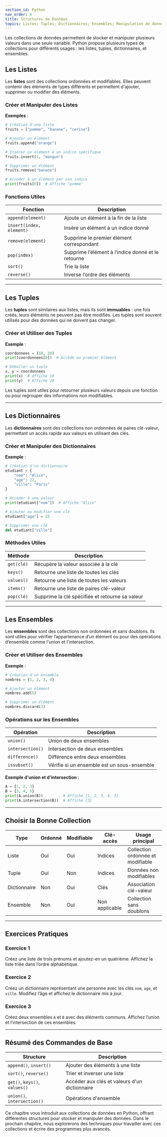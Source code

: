 ```yaml
---
section_id: Python
nav_order: 6
title: Structures de Données
topics: Listes; Tuples; Dictionnaires; Ensembles; Manipulation de données
---
```


Les collections de données permettent de stocker et manipuler plusieurs valeurs dans une seule variable. Python propose plusieurs types de collections pour différents usages : les listes, tuples, dictionnaires, et ensembles.

## Les Listes

Les **listes** sont des collections ordonnées et modifiables. Elles peuvent contenir des éléments de types différents et permettent d'ajouter, supprimer ou modifier des éléments.

### Créer et Manipuler des Listes

**Exemples** :

```python
# Création d'une liste
fruits = ["pomme", "banane", "cerise"]

# Ajouter un élément
fruits.append("orange")

# Insérer un élément à un indice spécifique
fruits.insert(1, "mangue")

# Supprimer un élément
fruits.remove("banane")

# Accéder à un élément par son indice
print(fruits[0])  # Affiche "pomme"
```

### Fonctions Utiles

| Fonction           | Description                                  |
|--------------------|----------------------------------------------|
| `append(element)`  | Ajoute un élément à la fin de la liste       |
| `insert(index, element)` | Insère un élément à un indice donné    |
| `remove(element)` | Supprime le premier élément correspondant     |
| `pop(index)`      | Supprime l’élément à l’indice donné et le retourne |
| `sort()`          | Trie la liste                                |
| `reverse()`       | Inverse l’ordre des éléments                 |

---

## Les Tuples

Les **tuples** sont similaires aux listes, mais ils sont **immuables** : une fois créés, leurs éléments ne peuvent pas être modifiés. Les tuples sont souvent utilisés pour des données qui ne doivent pas changer.

### Créer et Utiliser des Tuples

**Exemple** :

```python
coordonnees = (10, 20)
print(coordonnees[0])  # Accède au premier élément

# Déballer un tuple
x, y = coordonnees
print(x)  # Affiche 10
print(y)  # Affiche 20
```

Les tuples sont utiles pour retourner plusieurs valeurs depuis une fonction ou pour regrouper des informations non modifiables.

---

## Les Dictionnaires

Les **dictionnaires** sont des collections non ordonnées de paires clé-valeur, permettant un accès rapide aux valeurs en utilisant des clés.

### Créer et Manipuler des Dictionnaires

**Exemple** :

```python
# Création d'un dictionnaire
etudiant = {
    "nom": "Alice",
    "age": 22,
    "ville": "Paris"
}

# Accéder à une valeur
print(etudiant["nom"])  # Affiche "Alice"

# Ajouter ou modifier une clé
etudiant["age"] = 23

# Supprimer une clé
del etudiant["ville"]
```

### Méthodes Utiles

| Méthode              | Description                                     |
|----------------------|-------------------------------------------------|
| `get(clé)`          | Récupère la valeur associée à la clé            |
| `keys()`            | Retourne une liste de toutes les clés           |
| `values()`          | Retourne une liste de toutes les valeurs        |
| `items()`           | Retourne une liste de paires clé-valeur         |
| `pop(clé)`          | Supprime la clé spécifiée et retourne sa valeur |

---

## Les Ensembles

Les **ensembles** sont des collections non ordonnées et sans doublons. Ils sont utiles pour vérifier l’appartenance d’un élément ou pour des opérations d’ensemble comme l'union et l'intersection.

### Créer et Utiliser des Ensembles

**Exemple** :

```python
# Création d'un ensemble
nombres = {1, 2, 3, 4}

# Ajouter un élément
nombres.add(5)

# Supprimer un élément
nombres.discard(3)
```

### Opérations sur les Ensembles

| Opération            | Description                                     |
|----------------------|-------------------------------------------------|
| `union()`            | Union de deux ensembles                         |
| `intersection()`     | Intersection de deux ensembles                  |
| `difference()`       | Différence entre deux ensembles                 |
| `issubset()`         | Vérifie si un ensemble est un sous-ensemble     |

**Exemple d'union et d'intersection** :

```python
A = {1, 2, 3}
B = {3, 4, 5}
print(A.union(B))         # Affiche {1, 2, 3, 4, 5}
print(A.intersection(B))  # Affiche {3}
```

---

## Choisir la Bonne Collection

| Type       | Ordonné | Modifiable | Clé-accès    | Usage principal                        |
|------------|---------|------------|--------------|----------------------------------------|
| Liste      | Oui     | Oui        | Indices      | Collection ordonnée et modifiable      |
| Tuple      | Oui     | Non        | Indices      | Données non modifiables                |
| Dictionnaire | Non  | Oui        | Clés         | Association clé-valeur                 |
| Ensemble   | Non     | Oui        | Non applicable | Collection sans doublons              |

---

## Exercices Pratiques

### Exercice 1

Créez une liste de trois prénoms et ajoutez-en un quatrième. Affichez la liste triée dans l’ordre alphabétique.

### Exercice 2

Créez un dictionnaire représentant une personne avec les clés `nom`, `age`, et `ville`. Modifiez l’âge et affichez le dictionnaire mis à jour.

### Exercice 3

Créez deux ensembles `A` et `B` avec des éléments communs. Affichez l’union et l’intersection de ces ensembles.

---

## Résumé des Commandes de Base

| Structure             | Description                                    |
|-----------------------|------------------------------------------------|
| `append()`, `insert()` | Ajouter des éléments à une liste              |
| `sort()`, `reverse()` | Trier et inverser une liste                    |
| `get()`, `keys()`, `values()` | Accéder aux clés et valeurs d'un dictionnaire |
| `union()`, `intersection()` | Opérations d'ensemble                    |

Ce chapitre vous introduit aux collections de données en Python, offrant différentes structures pour stocker et manipuler des données. Dans le prochain chapitre, nous explorerons des techniques pour travailler avec ces collections et écrire des programmes plus avancés.